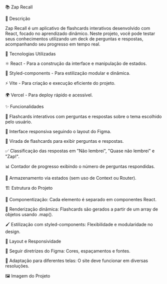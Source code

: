 📚 Zap Recall

📖 Descrição

Zap Recall é um aplicativo de flashcards interativos desenvolvido com React, focado no aprendizado dinâmico. Neste projeto, você pode testar seus conhecimentos utilizando um deck de perguntas e respostas, acompanhando seu progresso em tempo real.

🚀 Tecnologias Utilizadas

⚛️ React - Para a construção da interface e manipulação de estados.

🎨 Styled-components - Para estilização modular e dinâmica.

⚡ Vite - Para criação e execução eficiente do projeto.

🌍 Vercel - Para deploy rápido e acessível.

✨ Funcionalidades

📌 Flashcards interativos com perguntas e respostas sobre o tema escolhido pelo usuário.

📱 Interface responsiva seguindo o layout do Figma.

🔄 Virada de flashcards para exibir perguntas e respostas.

✅ Classificação das respostas em "Não lembrei", "Quase não lembrei" e "Zap!".

📊 Contador de progresso exibindo o número de perguntas respondidas.

🎯 Armazenamento via estados (sem uso de Context ou Router).

🏗️ Estrutura do Projeto

📂 Componentização: Cada elemento é separado em componentes React.

🔄 Renderização dinâmica: Flashcards são gerados a partir de um array de objetos usando .map().

🖌️ Estilização com styled-components: Flexibilidade e modularidade no design.

🎨 Layout e Responsividade

📏 Seguir diretrizes do Figma: Cores, espaçamentos e fontes.

📱 Adaptação para diferentes telas: O site deve funcionar em diversas resoluções.

🖼️ Imagem do Projeto


